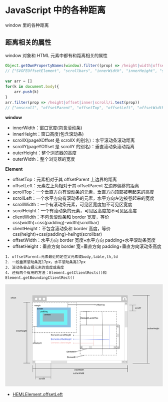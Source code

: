 # JavaScript 中的各种距离

window 里的各种距离

## 距离相关的属性

window 对象和 HTML 元素中都有和距离相关的属性

```JavaScript
Object.getOwnPropertyNames(window).filter((prop) => /height|width|offset|inner|scroll/i.test(prop))
// ["SVGFEOffsetElement", "scrollbars", "innerWidth", "innerHeight", "scrollX", "pageXOffset", "scrollY", "pageYOffset", "outerHeight", "outerWidth", "onscroll", "scroll", "scrollBy", "scrollTo"]

var arr = []
for(k in document.body){
    arr.push(k)
}
arr.filter(prop => /height|offset|inner|scroll/i.test(prop))
// ["onscroll", "offsetParent", "offsetTop", "offsetLeft", "offsetWidth", "offsetHeight", "innerText", "innerHTML", "scrollTop", "scrollLeft", "scrollWidth", "scrollHeight", "clientWidth", "clientHeight", "scroll", "scrollBy", "scrollIntoView", "scrollIntoViewIfNeeded", "scrollTo"]
```

**window**

- innerWidth：窗口宽度(包含滚动条)
- innerHeight：窗口高度(包含滚动条)
- scrollX(pageXOffset 是 scrollX 的别名)：水平滚动条滚动距离
- scrollY(pageYOffset 是 scrollY 的别名)：垂直滚动条滚动距离
- outerHeight：整个浏览器的高度
- outerWidth：整个浏览器的宽度

**Element**

- offsetTop：元素相对于其 offsetParent 上边界的距离
- offsetLeft：元素左上角相对于其 offsetParent 左边界偏移的距离
- scrollTop：一个垂直方向有滚动条的元素，垂直方向顶部被卷起来的高度
- scrollLeft：一个水平方向有滚动条的元素，水平方向左边被卷起来的宽度
- scrollWidth：一个有滚动条元素，可见区宽度加不可见区宽度
- scrolHeight：一个有滚动条的元素，可见区高度加不可见区高度
- clientWidth：不包含滚动条和 border 宽度，等价 css(width)+css(padding)-width(scrollbar)
- clientHeight：不包含滚动条和 border 高度，等价 css(height)+css(padding)-heihgt(scrollbar)
- offsetWidth：水平方向 border 宽度+水平方向 padding+水平滚动条宽度
- offsetHeight：垂直方向 border 宽+垂直方向 padding+垂直方向滚动条高度

```!
1. offsetParent:元素最近的定位父元素或body,table,th,td
2. 一般垂直滚动条宽17px，水平滚动条高17px
3. 滚动条会占据元素的宽度或高度
4. 还有两个有用的方法：Element.getClientRects()和Element.getBoundingClientRect()
```

![宽高](./images/JavaScript中的各种距离/distance.png)

- [HEMLElement.offsetLeft](https://developer.mozilla.org/zh-CN/docs/Web/API/HTMLElement/offsetLeft)
